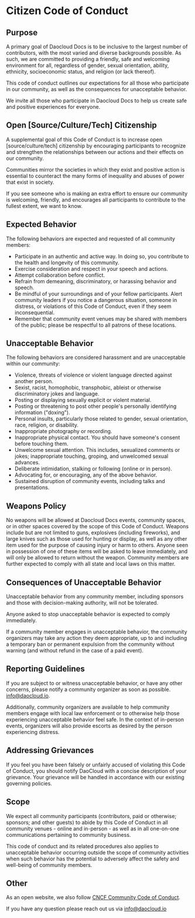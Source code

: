 # Citizen Code of Conduct

## Purpose

A primary goal of Daocloud Docs is to be inclusive to the largest number of contributors,
with the most varied and diverse backgrounds possible. As such, we are committed to
providing a friendly, safe and welcoming environment for all, regardless of gender,
sexual orientation, ability, ethnicity, socioeconomic status, and religion (or lack thereof).

This code of conduct outlines our expectations for all those who participate in our community,
as well as the consequences for unacceptable behavior.

We invite all those who participate in Daocloud Docs to help us create safe and positive experiences for everyone.

## Open [Source/Culture/Tech] Citizenship

A supplemental goal of this Code of Conduct is to increase open [source/culture/tech] citizenship
by encouraging participants to recognize and strengthen the relationships between our actions and
their effects on our community.

Communities mirror the societies in which they exist and positive action is essential to counteract
the many forms of inequality and abuses of power that exist in society.

If you see someone who is making an extra effort to ensure our community is welcoming, friendly,
and encourages all participants to contribute to the fullest extent, we want to know.

## Expected Behavior

The following behaviors are expected and requested of all community members:

- Participate in an authentic and active way. In doing so, you contribute to the health and longevity of this community.
- Exercise consideration and respect in your speech and actions.
- Attempt collaboration before conflict.
- Refrain from demeaning, discriminatory, or harassing behavior and speech.
- Be mindful of your surroundings and of your fellow participants. Alert community leaders
  if you notice a dangerous situation, someone in distress, or violations of this Code of Conduct,
  even if they seem inconsequential.
- Remember that community event venues may be shared with members of the public; please be
  respectful to all patrons of these locations.

## Unacceptable Behavior

The following behaviors are considered harassment and are unacceptable within our community:

- Violence, threats of violence or violent language directed against another person.
- Sexist, racist, homophobic, transphobic, ableist or otherwise discriminatory jokes and language.
- Posting or displaying sexually explicit or violent material.
- Posting or threatening to post other people's personally identifying information ("doxing").
- Personal insults, particularly those related to gender, sexual orientation, race, religion, or disability.
- Inappropriate photography or recording.
- Inappropriate physical contact. You should have someone's consent before touching them.
- Unwelcome sexual attention. This includes, sexualized comments or jokes; inappropriate touching, groping, and unwelcomed sexual advances.
- Deliberate intimidation, stalking or following (online or in person).
- Advocating for, or encouraging, any of the above behavior.
- Sustained disruption of community events, including talks and presentations.

## Weapons Policy

No weapons will be allowed at Daocloud Docs events, community spaces, or in other
spaces covered by the scope of this Code of Conduct. Weapons include but are not
limited to guns, explosives (including fireworks), and large knives such as those
used for hunting or display, as well as any other item used for the purpose of
causing injury or harm to others. Anyone seen in possession of one of these items
will be asked to leave immediately, and will only be allowed to return without the
weapon. Community members are further expected to comply with all state and local laws on this matter.

## Consequences of Unacceptable Behavior

Unacceptable behavior from any community member, including sponsors and those with
decision-making authority, will not be tolerated.

Anyone asked to stop unacceptable behavior is expected to comply immediately.

If a community member engages in unacceptable behavior, the community organizers
may take any action they deem appropriate, up to and including a temporary ban or
permanent expulsion from the community without warning (and without refund in the
case of a paid event).

## Reporting Guidelines

If you are subject to or witness unacceptable behavior, or have any other concerns,
please notify a community organizer as soon as possible. info@daocloud.io.

Additionally, community organizers are available to help community members engage
with local law enforcement or to otherwise help those experiencing unacceptable
behavior feel safe. In the context of in-person events, organizers will also provide
escorts as desired by the person experiencing distress.

## Addressing Grievances

If you feel you have been falsely or unfairly accused of violating this Code of Conduct,
you should notify DaoCloud with a concise description of your grievance. Your grievance
will be handled in accordance with our existing governing policies.

## Scope

We expect all community participants (contributors, paid or otherwise; sponsors; and other
guests) to abide by this Code of Conduct in all community venues - online and in-person - as
well as in all one-on-one communications pertaining to community business.

This code of conduct and its related procedures also applies to unacceptable behavior
occurring outside the scope of community activities when such behavior has the potential
to adversely affect the safety and well-being of community members.

## Other

As an open website, we also follow
[CNCF Community Code of Conduct](https://github.com/cncf/foundation/blob/main/code-of-conduct.md).

If you have any question please reach out us via info@daocloud.io
